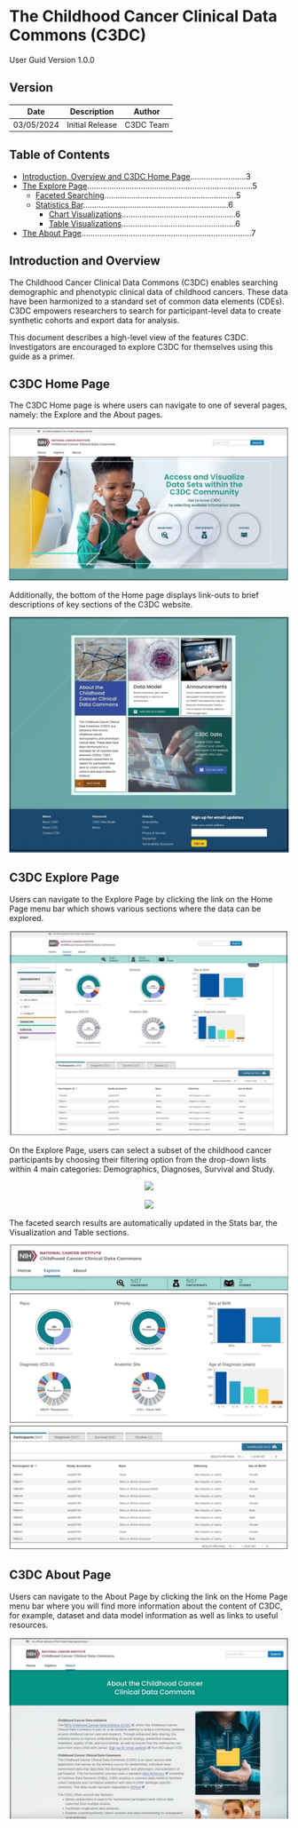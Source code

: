 # The Childhood Cancer Clinical Data Commons (C3DC) 
 User Guid
 Version 1.0.0

## Version

| Date       | Description       | Author    |
|------------|-------------------|-----------|
| 03/05/2024 | Initial Release   | C3DC Team |

## Table of Contents

- [Introduction, Overview and C3DC Home Page](#introduction-overview-and-c3dc-home-page).........................3
- [The Explore Page](#the-explore-page)..........................................................................5
  - [Faceted Searching](#faceted-searching)...........................................................5
  - [Statistics Bar](#statistics-bar).................................................................6
    - [Chart Visualizations](#chart-visualizations)...................................................6
    - [Table Visualizations](#table-visualizations)...................................................6
- [The About Page](#the-about-page)............................................................................7

## Introduction and Overview

The Childhood Cancer Clinical Data Commons (C3DC) enables searching demographic and phenotypic clinical data of childhood cancers. These data have been harmonized to a standard set of common data elements (CDEs). C3DC empowers researchers to search for participant-level data to create synthetic cohorts and export data for analysis.

This document describes a high-level view of the features C3DC. Investigators are encouraged to explore C3DC for themselves using this guide as a primer.

## C3DC Home Page

The C3DC Home page is where users can navigate to one of several pages, namely: the Explore and the About pages.

![Figure 1: C3DC Home Page - top](https://github.com/CBIIT/c3dc-releases/blob/User-Guide-Document/images/Fig1.jpg) 

Additionally, the bottom of the Home page displays link-outs to brief descriptions of key sections of the C3DC website. 

![Figure 2: C3DC Home Page - bottom](https://github.com/CBIIT/c3dc-releases/blob/User-Guide-Document/images/Fig2.jpg) 

## C3DC Explore Page 

Users can navigate to the Explore Page by clicking the link on the Home Page menu bar which shows various sections where the data can be explored. 

![Figure 3:  The Explore page – Faceted Search (left), Data Tables (top) and Visualization (bottom)](https://github.com/CBIIT/c3dc-releases/blob/User-Guide-Document/images/Fig3.jpg) 

On the Explore Page, users can select a subset of the childhood cancer participants by choosing their filtering option from the drop-down lists within 4 main categories: Demographics, Diagnoses, Survival and Study. 

<p align="center">
  <a href="https://github.com/CBIIT/c3dc-releases/blob/User-Guide-Document/images/Fig4-A.jpg">
    <img src="Fig4-A.jpg" width="300" />
  </a>
</p>

<p align="center">
  <a href="https://github.com/CBIIT/c3dc-releases/blob/User-Guide-Document/images/fig4-B.jpg">
    <img src="fig4-B.jpg" width="300" />
  </a>
</p>
The faceted search results are automatically updated in the Stats bar, the Visualization and Table sections.

![Figure 5:  Results returned from a faceted search in the Stats bar](https://github.com/CBIIT/c3dc-releases/blob/User-Guide-Document/images/Fig5.jpg)
![Figure 6:  Results returned from a faceted search in 6 graphs in the Visualization section](https://github.com/CBIIT/c3dc-releases/blob/User-Guide-Document/images/Fig6.jpg)
![Figure 7: Results returned from a faceted search in the Table section](https://github.com/CBIIT/c3dc-releases/blob/User-Guide-Document/images/Fig7.jpg)

## C3DC About Page 

Users can navigate to the About Page by clicking the link on the Home Page menu bar where you will find more information about the content of C3DC, for example, dataset and data model information as well as links to useful resources.

![Figure 8: About Page - top](https://github.com/CBIIT/c3dc-releases/blob/User-Guide-Document/images/Fig8.jpg)
